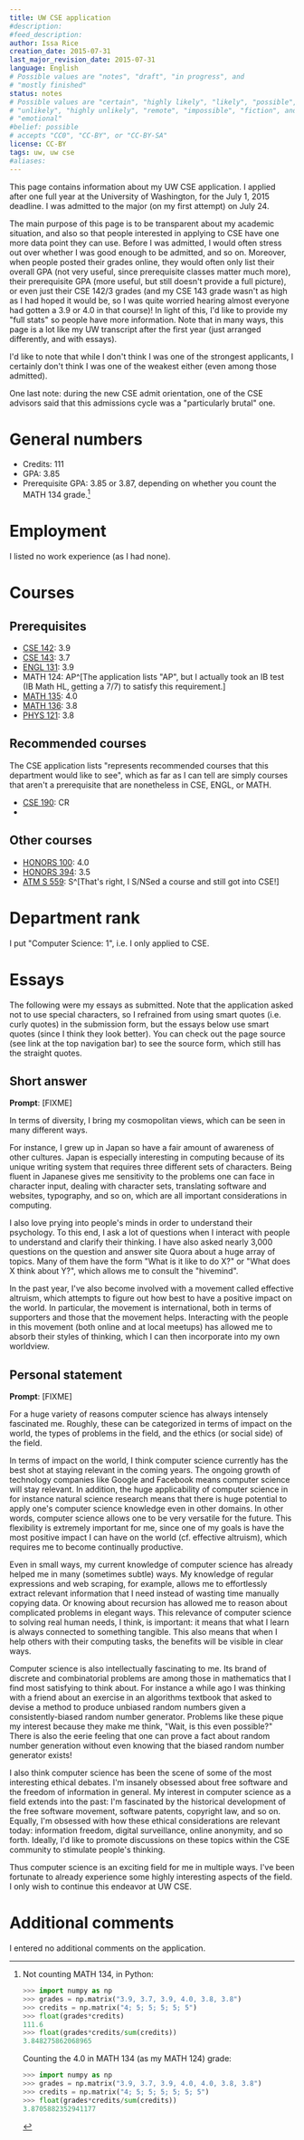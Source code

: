 ```yaml
---
title: UW CSE application
#description: 
#feed_description: 
author: Issa Rice
creation_date: 2015-07-31
last_major_revision_date: 2015-07-31
language: English
# Possible values are "notes", "draft", "in progress", and
# "mostly finished"
status: notes
# Possible values are "certain", "highly likely", "likely", "possible",
# "unlikely", "highly unlikely", "remote", "impossible", "fiction", and
# "emotional"
#belief: possible
# accepts "CC0", "CC-BY", or "CC-BY-SA"
license: CC-BY
tags: uw, uw cse
#aliases: 
---
```


This page contains information about my UW CSE application.
I applied after one full year at the University of Washington, for the July 1, 2015 deadline.
I was admitted to the major (on my first attempt) on July 24.

The main purpose of this page is to be transparent about my academic situation, and also so that people interested in applying to CSE have one more data point they can use.
Before I was admitted, I would often stress out over whether I was good enough to be admitted, and so on.
Moreover, when people posted their grades online, they would often only list their overall GPA (not very useful, since prerequisite classes matter much more), their prerequisite GPA (more useful, but still doesn't provide a full picture), or even just their CSE 142/3 grades (and my CSE 143 grade wasn't as high as I had hoped it would be, so I was quite worried hearing almost everyone had gotten a 3.9 or 4.0 in that course)!
In light of this, I'd like to provide my "full stats" so people have more information.
Note that in many ways, this page is a lot like my UW transcript after the first year (just arranged differently, and with essays).

I'd like to note that while I don't think I was one of the strongest applicants, I certainly don't think I was one of the weakest either (even among those admitted).

One last note: during the new CSE admit orientation, one of the CSE advisors said that this admissions cycle was a "particularly brutal" one.

# General numbers

- Credits: 111
- GPA: 3.85
- Prerequisite GPA: 3.85 or 3.87, depending on whether you count the MATH 134 grade.[^p_gpa]

[^p_gpa]: Not counting MATH 134, in Python:

    ```python
    >>> import numpy as np
    >>> grades = np.matrix("3.9, 3.7, 3.9, 4.0, 3.8, 3.8")
    >>> credits = np.matrix("4; 5; 5; 5; 5; 5")
    >>> float(grades*credits)
    111.6
    >>> float(grades*credits/sum(credits))
    3.848275862068965
    ```

    Counting the 4.0 in MATH 134 (as my MATH 124) grade:

    ```python
    >>> import numpy as np
    >>> grades = np.matrix("3.9, 3.7, 3.9, 4.0, 4.0, 3.8, 3.8")
    >>> credits = np.matrix("4; 5; 5; 5; 5; 5; 5")
    >>> float(grades*credits/sum(credits))
    3.8705882352941177
    ```

# Employment

I listed no work experience (as I had none).

# Courses

## Prerequisites

- [CSE 142](): 3.9
- [CSE 143](): 3.7
- [ENGL 131](): 3.9
- MATH 124: AP^[The application lists "AP", but I actually took an IB test (IB Math HL, getting a 7/7) to satisfy this requirement.]
- [MATH 135](): 4.0
- [MATH 136](): 3.8
- [PHYS 121](): 3.8

## Recommended courses

The CSE application lists "represents recommended courses that this department would like to see", which as far as I can tell are simply courses that aren't a prerequisite that are nonetheless in CSE, ENGL, or MATH.

- [CSE 190](): CR
- 

## Other courses

- [HONORS 100](): 4.0
- [HONORS 394](): 3.5
- [ATM S 559](): S^[That's right, I S/NSed a course and still got into CSE!]

# Department rank

I put "Computer Science: 1", i.e. I only applied to CSE.

# Essays

The following were my essays as submitted.
Note that the application asked not to use special characters, so I refrained from using smart quotes (i.e. curly quotes) in the submission form, but the essays below use smart quotes (since I think they look better).
You can check out the page source (see link at the top navigation bar) to see the source form, which still has the straight quotes.

## Short answer

**Prompt**: \[FIXME\]

In terms of diversity, I bring my cosmopolitan views, which can be seen in many different ways.

For instance, I grew up in Japan so have a fair amount of awareness of other cultures. Japan is especially interesting in computing because of its unique writing system that requires three different sets of characters. Being fluent in Japanese gives me sensitivity to the problems one can face in character input, dealing with character sets, translating software and websites, typography, and so on, which are all important considerations in computing.

I also love prying into people's minds in order to understand their psychology. To this end, I ask a lot of questions when I interact with people to understand and clarify their thinking. I have also asked nearly 3,000 questions on the question and answer site Quora about a huge array of topics. Many of them have the form "What is it like to do X?" or "What does X think about Y?", which allows me to consult the "hivemind".

In the past year, I've also become involved with a movement called effective altruism, which attempts to figure out how best to have a positive impact on the world. In particular, the movement is international, both in terms of supporters and those that the movement helps. Interacting with the people in this movement (both online and at local meetups) has allowed me to absorb their styles of thinking, which I can then incorporate into my own worldview.

## Personal statement

**Prompt**: \[FIXME\]

For a huge variety of reasons computer science has always intensely fascinated me. Roughly, these can be categorized in terms of impact on the world, the types of problems in the field, and the ethics (or social side) of the field.

In terms of impact on the world, I think computer science currently has the best shot at staying relevant in the coming years. The ongoing growth of technology companies like Google and Facebook means computer science will stay relevant. In addition, the huge applicability of computer science in for instance natural science research means that there is huge potential to apply one's computer science knowledge even in other domains. In other words, computer science allows one to be very versatile for the future. This flexibility is extremely important for me, since one of my goals is have the most positive impact I can have on the world (cf. effective altruism), which requires me to become continually productive.

Even in small ways, my current knowledge of computer science has already helped me in many (sometimes subtle) ways. My knowledge of regular expressions and web scraping, for example, allows me to effortlessly extract relevant information that I need instead of wasting time manually copying data. Or knowing about recursion has allowed me to reason about complicated problems in elegant ways. This relevance of computer science to solving real human needs, I think, is important: it means that what I learn is always connected to something tangible. This also means that when I help others with their computing tasks, the benefits will be visible in clear ways.

Computer science is also intellectually fascinating to me. Its brand of discrete and combinatorial problems are among those in mathematics that I find most satisfying to think about. For instance a while ago I was thinking with a friend about an exercise in an algorithms textbook that asked to devise a method to produce unbiased random numbers given a consistently-biased random number generator. Problems like these pique my interest because they make me think, "Wait, is this even possible?" There is also the eerie feeling that one can prove a fact about random number generation without even knowing that the biased random number generator exists!

I also think computer science has been the scene of some of the most interesting ethical debates. I'm insanely obsessed about free software and the freedom of information in general. My interest in computer science as a field extends into the past: I'm fascinated by the historical development of the free software movement, software patents, copyright law, and so on. Equally, I'm obsessed with how these ethical considerations are relevant today: information freedom, digital surveillance, online anonymity, and so forth. Ideally, I'd like to promote discussions on these topics within the CSE community to stimulate people's thinking.

Thus computer science is an exciting field for me in multiple ways. I've been fortunate to already experience some highly interesting aspects of the field. I only wish to continue this endeavor at UW CSE.

# Additional comments

I entered no additional comments on the application.
